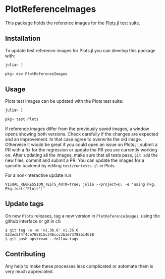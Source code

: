 # PlotReferenceImages


This package holds the reference images for the [Plots.jl](https://github.com/JuliaPlots/Plots.jl) test suite.

## Installation

To update test reference images for Plots.jl you can develop this package with:

```julia
julia> ]

pkg> dev PlotReferenceImages
```

## Usage

Plots test images can be updated with the Plots test suite:

```julia
julia> ]

pkg> test Plots
```
If reference images differ from the previously saved images, a window opens showing both versions.
Check carefully if the changes are expected and an improvement.
In that case agree to overwrite the old image.
Otherwise it would be great if you could open an issue on Plots.jl, submit a PR with a fix for the regression or update the PR you are currently working on.
After updating all the images, make sure that all tests pass, `git add` the new files, commit and submit a PR.
You can update the images for a specific backend by editing `test/runtests.jl` in Plots.

For a non-interactive update run
```
VISUAL_REGRESSION_TESTS_AUTO=true; julia --project=@. -e 'using Pkg; Pkg.test("Plots")'
```

## Update tags

On new `Plots` releases, tag a new version in `PlotReferenceImages`, using the github interface or git in cli:
```console
$ git tag -a -m 'v1.36.6' v1.36.6 523ec5f4f4ce785815c346ccc3b1e73788b14618
$ git push upstream --follow-tags
```

## Contributing

Any help to make these processes less complicated or automate them is very much appreciated.
